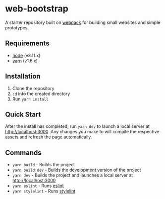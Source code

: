 # web-bootstrap

A starter repository built on [webpack](https://webpack.js.org/) for building small websites and simple prototypes.

## Requirements

* [node](https://nodejs.org) (v8.11.x)
* [yarn](https://yarnpkg.com) (v1.6.x)

## Installation

1. Clone the repository
2. `cd` into the created directory
3. Run `yarn install`

## Quick Start

After the install has completed, run `yarn dev` to launch a local server at [http://localhost:3000](http://localhost:3000). Any changes you make to will compile the respective assets and refresh the page automatically.

## Commands

* `yarn build` - Builds the project
* `yarn build:dev` - Builds the development version of the project
* `yarn dev` - Builds the project and launches a local server at [http://localhost:3000](http://localhost:3000)
* `yarn eslint` - Runs [eslint](https://eslint.org/)
* `yarn stylelint` - Runs [stylelint](https://stylelint.io/)
